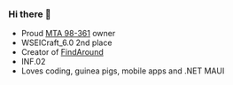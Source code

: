 ### Hi there 👋

- Proud [MTA 98-361](https://bit.ly/3e5s0lL) owner
- WSEICraft_6.0 2nd place
- Creator of [FindAround](https://github.com/Sanfran-CISCO/findaround.git)
- INF.02
- Loves coding, guinea pigs, mobile apps and .NET MAUI



<!--
**gal0wsky/gal0wsky** is a ✨ _special_ ✨ repository because its `README.md` (this file) appears on your GitHub profile.

Here are some ideas to get you started:

- 🔭 I’m currently working on ...
- 🌱 I’m currently learning ...
- 👯 I’m looking to collaborate on ...
- 🤔 I’m looking for help with ...
- 💬 Ask me about ...
- 📫 How to reach me: ...
- 😄 Pronouns: ...
- ⚡ Fun fact: ...
-->
